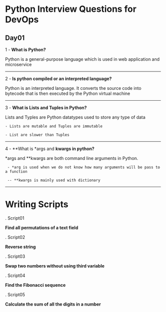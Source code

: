 # Python Interview Questions for DevOps

## Day01

1 -  **What is Python?**


Python is a general-purpose language which is used in web application and microservice

---

2 - **Is python compiled or an interpreted language?**


Python is an interpreted language. It converts the source code into bytecode that is then executed by the Python virtual machine

---

3 - **What is Lists and Tuples in Python?**


Lists and Typles are Python datatypes used to store any type of data

    - Lists are mutable and Tuples are immutable

    - List are slower than Tuples


---

4 -  **What is *args and **kwargs in python?**

*args and **kwargs are both command line arguments in Python.

     - *arg is used when we do not know how many arguments will be pass to a function

     -- **kwargs is mainly used with dictionary


---

# Writing Scripts

. Script01 

**Find all permutations of a text field**

. Script02 

**Reverse string**

. Script03

**Swap two numbers without using third variable**

. Script04


**Find the Fibonacci sequence**

. Script05


**Calculate the sum of all the digits in a number**

